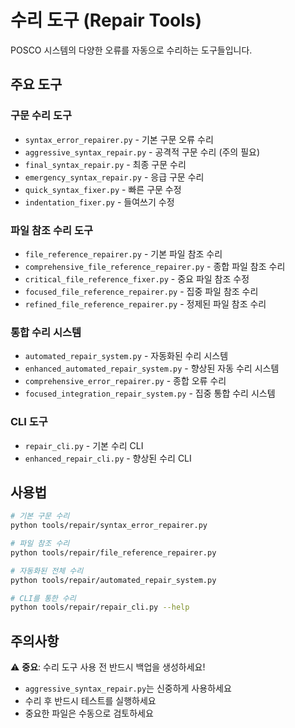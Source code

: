 # 수리 도구 (Repair Tools)

POSCO 시스템의 다양한 오류를 자동으로 수리하는 도구들입니다.

## 주요 도구

### 구문 수리 도구
- `syntax_error_repairer.py` - 기본 구문 오류 수리
- `aggressive_syntax_repair.py` - 공격적 구문 수리 (주의 필요)
- `final_syntax_repair.py` - 최종 구문 수리
- `emergency_syntax_repair.py` - 응급 구문 수리
- `quick_syntax_fixer.py` - 빠른 구문 수정
- `indentation_fixer.py` - 들여쓰기 수정

### 파일 참조 수리 도구
- `file_reference_repairer.py` - 기본 파일 참조 수리
- `comprehensive_file_reference_repairer.py` - 종합 파일 참조 수리
- `critical_file_reference_fixer.py` - 중요 파일 참조 수정
- `focused_file_reference_repairer.py` - 집중 파일 참조 수리
- `refined_file_reference_repairer.py` - 정제된 파일 참조 수리

### 통합 수리 시스템
- `automated_repair_system.py` - 자동화된 수리 시스템
- `enhanced_automated_repair_system.py` - 향상된 자동 수리 시스템
- `comprehensive_error_repairer.py` - 종합 오류 수리
- `focused_integration_repair_system.py` - 집중 통합 수리 시스템

### CLI 도구
- `repair_cli.py` - 기본 수리 CLI
- `enhanced_repair_cli.py` - 향상된 수리 CLI

## 사용법

```bash
# 기본 구문 수리
python tools/repair/syntax_error_repairer.py

# 파일 참조 수리
python tools/repair/file_reference_repairer.py

# 자동화된 전체 수리
python tools/repair/automated_repair_system.py

# CLI를 통한 수리
python tools/repair/repair_cli.py --help
```

## 주의사항

⚠️ **중요**: 수리 도구 사용 전 반드시 백업을 생성하세요!

- `aggressive_syntax_repair.py`는 신중하게 사용하세요
- 수리 후 반드시 테스트를 실행하세요
- 중요한 파일은 수동으로 검토하세요